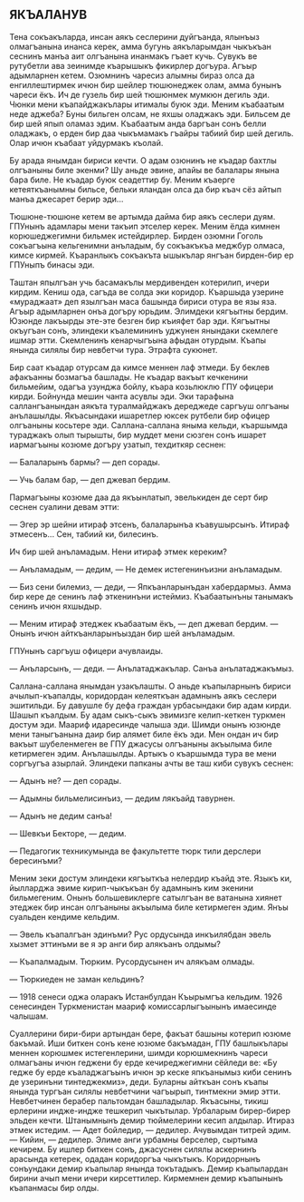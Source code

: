 ## ЯКЪАЛАНУВ

Тена сокъакъларда, инсан аякъ сеслерини дуйгъанда, ялынъыз олмагъанына инанса керек, амма бугунь аякъларымдан чыкъкъан сеснинъ манъа аит олгъанына инанмакъ гъает кучь.
Сувукъ ве рутубетли ава зеинимде къарышыкъ фикирлер догъура.
Агъыр адымларнен кетем.
Озюмнинъ чаресиз алымны бираз олса да енгиллештирмек ичюн бир шейлер тюшюнеджек олам, амма бунынъ чареси ёкъ.
Ич де гузель бир шей тюшюнмек мумкюн дегиль эди.
Чюнки мени къапайджакълары итималы буюк эди.
Меним къабаатым неде аджеба?
Буны бильген олсам, не яхшы оладжакъ эди.
Бильсем де бир шей япып оламаз эдим.
Къабаатым анда баргъан сонъ белли оладжакъ, о ерден бир даа чыкъмамакъ гъайры табиий бир шей дегиль.
Олар ичюн къабаат уйдурмакъ къолай.

Бу арада янымдан бириси кечти.
О адам озюнинъ не къадар бахтлы олгъаныны биле экенми?
Шу аньде эвине, апайы ве балалары янына бара биле.
Не къадар буюк сеадеттир бу.
Меним къаерге кетеяткъанымны бильсе, бельки яландан олса да бир къач сёз айтып манъа джесарет берир эди...

Тюшюне-тюшюне кетем ве артымда дайма бир аякъ сеслери дуям.
ГПУнынъ адамлары мени такъип этселер керек.
Меним ёлда кимнен корюшеджегимни бильмек истейдирлер.
Бирден озюмни Гоголь сокъагъына кельгенимни анъладым, бу сокъакъкъа меджбур олмаса, кимсе кирмей.
Къаранлыкъ сокъакъта ышыкълар янгъан бирден-бир ер ГПУныпъ бинасы эди.

Таштан япылгъан учь басамакълы мердивенден котерилип, ичери кирдим.
Кениш ода, сагъда ве солда эки коридор.
Къаршыда узерине «мураджаат» деп язылгъан маса башында бириси отура ве язы яза.
Агъыр адымларнен онъа догъру юрьдим.
Элимдеки кягъытны бердим.
Юзюнде лакъырды эте-эте безген бир къияфет бар эди.
Кягъытны окъугъан сонъ, элиндеки къалемининъ уджунен янындаки скемлеге ишмар этти.
Скемленинъ кенарчыгъына афыдан отурдым.
Къапы янында силялы бир невбетчи тура.
Этрафта сукюнет.

Бир саат къадар отурсам да кимсе меннен лаф этмеди.
Бу беклев афакъанны бозмагъа башлады.
Не къадар вакъыт кечкенини бильмейим, одагъа узунджа бойлу, къара козьлюклю ГПУ офицери кирди.
Бойнунда мешин чанта асувлы эди.
Эки тарафына саллангъанындан аякъта туралмайджакъ дереджеде саргъуш олгъаны анълашылды.
Якъасындаки ишаретлер юксек рутбели бир офицер олгъаныны косьтере эди.
Саллана-саллана яныма кельди, къаршымда тураджакъ олып тырышты, бир муддет мени сюзген сонъ ишарет иармагъыны козюме догъру узатып, техдиткяр сеснен:

— Балаларынъ бармы? — деп сорады.

— Учь балам бар, — деп джевап бердим.

Пармагъыны козюме даа да якъынлатып, эвелькиден де серт бир сеснен суалини девам этти:

— Эгер эр шейни итираф этсенъ, балаларынъа къавушырсынъ.
Итираф этмесенъ...
Сен, табиий ки, билесинъ.

Ич бир шей анъламадым.
Нени итираф этмек кереким?

— Анъламадым, — дедим, — Не демек истегенинъизни анъламадым.

— Биз сени билемиз, — деди, — Япкъанларынъдан хабердармыз.
Амма бир кере де сенинъ лаф эткенинъни истеймиз.
Къабаатынъны танымакъ сенинъ ичюн яхшыдыр.

— Меним итираф этеджек къабаатым ёкъ, — деп джевап бердим. — Онынъ ичюн айткъанларынъыздан бир шей анъламадым.

ГПУнынъ саргъуш офицери ачувлаиды.

— Анъларсынъ, — деди. — Анълатаджакълар.
Санъа анълатаджакъмыз.

Саллана-саллана янымдан узакълашты.
О аньде къапыларнынъ бириси ачылып-къапалды, коридордан келеяткъан адамнынъ аякъ сеслери эшитильди.
Бу давушле бу дефа граждан урбасындаки бир адам кирди.
Шашып къалдым.
Бу адам сыкъ-сыкъ эвимизге келип-кеткен туркмен достум эди.
Маариф идаресинде чалыша эди.
Шимди онынъ юзюнде мени таныгъанына даир бир алямет биле ёкъ эди.
Мен ондан ич бир вакъыт шубеленмеген ве ГПУ джасусы олгъаныны акъылыма биле кетирмеген эдим.
Анълашылды.
Артыкъ о къаршымда тура ве мени соргъугъа азырлай.
Элиндеки папканы ачты ве таш киби сувукъ сеснен:

— Адынъ не? — деп сорады.

— Адымны бильмелисинъиз, — дедим лякъайд тавурнен.

— Адынъ не дедим санъа!

— Шевкъи Бекторе, — дедим.

— Педагогик техникумында ве факультетте тюрк тили дерслери бересинъми?

Меним зеки достум элиндеки кягъыткъа нелердир къайд эте.
Языкъ ки, йылларджа эвиме кирип-чыкъкъан бу адамнынъ ким экенини бильмегеним.
Онынъ большевиклерге сатылгъан ве ватанына хиянет этеджек бир инсан олгъаныны акъылыма биле кетирмеген эдим.
Янъы суальден кендиме кельдим.

— Эвель къапалгъан эдинъми?
Рус ордусында инкъилябдан эвель хызмет эттинъми ве я эр анги бир алякъанъ олдымы?

— Къапалмадым.
Тюрким.
Русордусынен ич алякъам олмады.

— Тюркиеден не заман кельдинъ?

— 1918 сенеси оджа оларакъ Истанбулдан Къырымгъа кельдим.
1926 сенесинден Туркменистан маариф комиссарлыгъынынъ имаесинде чалышам.

Суаллерини бири-бири артындан бере, факъат башыны котерип юзюме бакъмай.
Иши биткен сонъ кене юзюме бакъмадан, ГПУ башлыкълары меннен корюшмек истегенлерини, шимди корюшмекнинъ чареси олмагъаны ичюн геджени бу ерде кечиреджегимни сёйледи ве: «Бу гедже бу ерде къаладжагъынъ ичюн эр кеске япкъанымыз киби сенинъ де узеринъни тинтеджекмиз», деди.
Буларны айткъан сонъ къапы янында тургъан силялы невбетчини чагъырып, тинтмекни эмир этти.
Невбетчинен берабер пальтомдан башладылар.
Якъасыны, тикиш ерлерини индже-индже тешкерип чыкътылар.
Урбаларым бирер-бирер эльден кечти.
Штанымнынъ демир тюймелерини кесип алдылар.
Итираз этмек истедим.
— Адет бойледир, — дедилер.
Ачувымдан титрей эдим.
— Кийин, — дедилер.
Элиме анги урбамны берселер, сыртыма кечирем.
Бу ишлер биткен сонъ, джасуснен силялы аскернинъ арасында кетерек, одадан коридоргъа чыкътыкъ.
Коридорнынъ сонъундаки демир къапылар янында токътадыкъ.
Демир къапылардан бирини ачып мени ичери кирсеттилер.
Кирмемнен демир къапынынъ къапанмасы бир олды.
